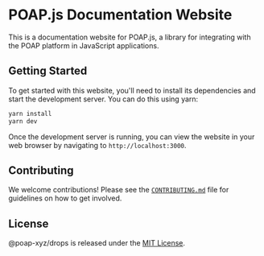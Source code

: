 # POAP.js Documentation Website

This is a documentation website for POAP.js, a library for integrating with the POAP platform in
JavaScript applications.

## Getting Started

To get started with this website, you'll need to install its dependencies and start the development
server. You can do this using yarn:

```bash
yarn install
yarn dev
```

Once the development server is running, you can view the website in your web browser by navigating
to `http://localhost:3000`.

## Contributing

We welcome contributions! Please see the [`CONTRIBUTING.md`](../.github/CONTRIBUTING.md) file for
guidelines on how to get involved.

## License

@poap-xyz/drops is released under the [MIT License](https://opensource.org/licenses/MIT).
